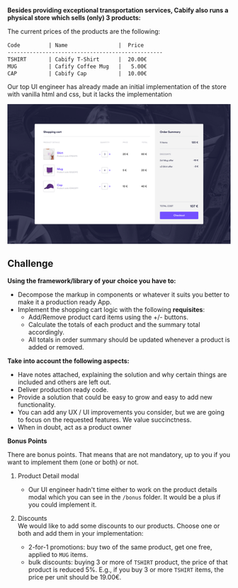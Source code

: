 **Besides providing exceptional transportation services, Cabify also runs a physical store which sells (only) 3 products:**

The current prices of the products are the following:
```
Code         | Name                |  Price
-------------------------------------------------
TSHIRT       | Cabify T-Shirt      |  20.00€
MUG          | Cafify Coffee Mug   |   5.00€
CAP          | Cabify Cap          |  10.00€
```

Our top UI engineer has already made an initial implementation of the store with vanilla html and css, but it lacks the implementation

![Example image](./example.png?raw=true)

## Challenge

**Using the framework/library of your choice you have to:**
- Decompose the markup in components or whatever it suits you better to make it a production ready App.
- Implement the shopping cart logic with the following **requisites**:
  - Add/Remove product card items using the +/- buttons.
  - Calculate the totals of each product and the summary total accordingly.
  - All totals in order summary should be updated whenever a product is added or removed.

**Take into account the following aspects:**
- Have notes attached, explaining the solution and why certain things are included and others are left out.
- Deliver production ready code.
- Provide a solution that could be easy to grow and easy to add new functionality.
- You can add any UX / UI improvements you consider, but we are going to focus on the requested features.
We value succinctness.
- When in doubt, act as a product owner

**Bonus Points**

There are bonus points. That means that are not mandatory, up to you if you want to implement them (one or both) or not.

1. Product Detail modal
    * Our UI engineer hadn't time either to work on the product details modal which you can see in the `/bonus` folder. It would be a plus if you could implement it.

2. Discounts  
We would like to add some discounts to our products. Choose one or both and add them in your implementation:
    * 2-for-1 promotions: buy two of the same product, get one free, applied to `MUG` items.
    * bulk discounts: buying 3 or more of `TSHIRT` product, the price of that product is reduced 5%. E.g., if you buy 3 or more `TSHIRT` items, the price per unit should be 19.00€.
